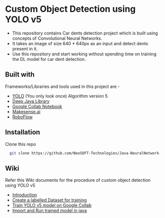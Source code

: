 # Custom Object Detection using YOLO v5
- This repository contains Car dents detection project which is built using concepts of Convolutional Neural Networks.
- It takes an image of size 640 * 640px as an input and detect dents present in it.
- Use this repository and start working without spending time on training the DL model for car dent detection.


## Built with
Frameworks/Libraries and tools used in this project are - 
- [YOLO](https://github.com/ultralytics/yolov5) (You only look once) Algorithm version 5
- [Deep Java Library](https://github.com/deepjavalibrary/djl)
- [Google Collab Notebook](https://colab.research.google.com/github/roboflow-ai/yolov5-custom-training-tutorial/blob/main/yolov5-custom-training.ipynb#scrollTo=eaFNnxLJbq4J)
- [Makesense.ai](https://www.makesense.ai/)
- [RoboFlow](https://roboflow.com/)

## Installation

Clone this repo
```bash
  git clone https://github.com/NeoSOFT-Technologies/Java-NeuralNetwork-POC.git
```

## Wiki
Refer this Wiki documents for the procedure of custom object detection using YOLO v5
- [Introduction](https://github.com/NeoSOFT-Technologies/Java-NeuralNetwork-POC/wiki)
- [Create a labelled Dataset for training](https://github.com/NeoSOFT-Technologies/Java-NeuralNetwork-POC/wiki/Creating-a-labelled-Dataset-for-project)
- [Train YOLO v5 model on Google Collab](https://github.com/NeoSOFT-Technologies/Java-NeuralNetwork-POC/wiki/Training-YOLO-v5-model-on-Google-Collab)
- [Import and Run trained model in java](https://github.com/NeoSOFT-Technologies/Java-NeuralNetwork-POC/wiki/Importing-and-running-trained-YOLO-v5-model-in-java-Using-DJL)

